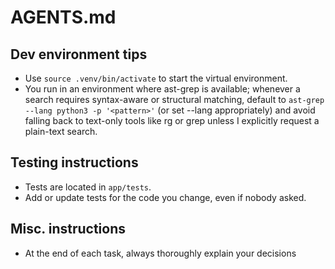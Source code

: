 # AGENTS.md

## Dev environment tips

- Use `source .venv/bin/activate` to start the virtual environment.
- You run in an environment where ast-grep is available; whenever a search requires syntax-aware or structural matching, default to `ast-grep --lang python3 -p '<pattern>'` (or set --lang appropriately) and avoid falling back to text-only tools like rg or grep unless I explicitly request a plain-text search.

## Testing instructions

- Tests are located in `app/tests`.
- Add or update tests for the code you change, even if nobody asked.

## Misc. instructions

- At the end of each task, always thoroughly explain your decisions
